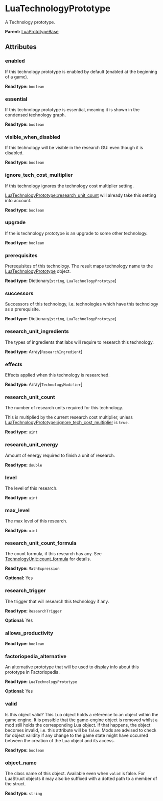 # LuaTechnologyPrototype

A Technology prototype.

**Parent:** [LuaPrototypeBase](LuaPrototypeBase.md)

## Attributes

### enabled

If this technology prototype is enabled by default (enabled at the beginning of a game).

**Read type:** `boolean`

### essential

If this technology prototype is essential, meaning it is shown in the condensed technology graph.

**Read type:** `boolean`

### visible_when_disabled

If this technology will be visible in the research GUI even though it is disabled.

**Read type:** `boolean`

### ignore_tech_cost_multiplier

If this technology ignores the technology cost multiplier setting.

[LuaTechnologyPrototype::research_unit_count](runtime:LuaTechnologyPrototype::research_unit_count) will already take this setting into account.

**Read type:** `boolean`

### upgrade

If the is technology prototype is an upgrade to some other technology.

**Read type:** `boolean`

### prerequisites

Prerequisites of this technology. The result maps technology name to the [LuaTechnologyPrototype](runtime:LuaTechnologyPrototype) object.

**Read type:** Dictionary[`string`, `LuaTechnologyPrototype`]

### successors

Successors of this technology, i.e. technologies which have this technology as a prerequisite.

**Read type:** Dictionary[`string`, `LuaTechnologyPrototype`]

### research_unit_ingredients

The types of ingredients that labs will require to research this technology.

**Read type:** Array[`ResearchIngredient`]

### effects

Effects applied when this technology is researched.

**Read type:** Array[`TechnologyModifier`]

### research_unit_count

The number of research units required for this technology.

This is multiplied by the current research cost multiplier, unless [LuaTechnologyPrototype::ignore_tech_cost_multiplier](runtime:LuaTechnologyPrototype::ignore_tech_cost_multiplier) is `true`.

**Read type:** `uint`

### research_unit_energy

Amount of energy required to finish a unit of research.

**Read type:** `double`

### level

The level of this research.

**Read type:** `uint`

### max_level

The max level of this research.

**Read type:** `uint`

### research_unit_count_formula

The count formula, if this research has any. See [TechnologyUnit::count_formula](prototype:TechnologyUnit::count_formula) for details.

**Read type:** `MathExpression`

**Optional:** Yes

### research_trigger

The trigger that will research this technology if any.

**Read type:** `ResearchTrigger`

**Optional:** Yes

### allows_productivity

**Read type:** `boolean`

### factoriopedia_alternative

An alternative prototype that will be used to display info about this prototype in Factoriopedia.

**Read type:** `LuaTechnologyPrototype`

**Optional:** Yes

### valid

Is this object valid? This Lua object holds a reference to an object within the game engine. It is possible that the game-engine object is removed whilst a mod still holds the corresponding Lua object. If that happens, the object becomes invalid, i.e. this attribute will be `false`. Mods are advised to check for object validity if any change to the game state might have occurred between the creation of the Lua object and its access.

**Read type:** `boolean`

### object_name

The class name of this object. Available even when `valid` is false. For LuaStruct objects it may also be suffixed with a dotted path to a member of the struct.

**Read type:** `string`

